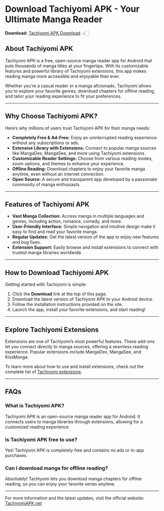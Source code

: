 # Download Tachiyomi APK - Your Ultimate Manga Reader  
**Download:** [Tachiyomi APK Download](https://tachiyomiapk.net/) 👈🏻

## About Tachiyomi APK  
Tachiyomi APK is a free, open-source manga reader app for Android that puts thousands of manga titles at your fingertips. With its customizable features and powerful library of Tachiyomi extensions, this app makes reading manga more accessible and enjoyable than ever.

Whether you’re a casual reader or a manga aficionado, Tachiyomi allows you to explore your favorite genres, download chapters for offline reading, and tailor your reading experience to fit your preferences.  

---

## Why Choose Tachiyomi APK?  

Here’s why millions of users trust Tachiyomi APK for their manga needs:  

- **Completely Free & Ad-Free:** Enjoy an uninterrupted reading experience without any subscriptions or ads.  
- **Extensive Library with Extensions:** Connect to popular manga sources like MangaDex, MangaSee, and more using Tachiyomi extensions.  
- **Customizable Reader Settings:** Choose from various reading modes, zoom options, and themes to enhance your experience.  
- **Offline Reading:** Download chapters to enjoy your favorite manga anytime, even without an internet connection.  
- **Open Source:** A secure and transparent app developed by a passionate community of manga enthusiasts.  

---

## Features of Tachiyomi APK  

- **Vast Manga Collection:** Access manga in multiple languages and genres, including action, romance, comedy, and more.  
- **User-Friendly Interface:** Simple navigation and intuitive design make it easy to find and read your favorite manga.  
- **Regular Updates:** Get the latest version of the app to enjoy new features and bug fixes.  
- **Extension Support:** Easily browse and install extensions to connect with trusted manga libraries worldwide.  

---

## How to Download Tachiyomi APK  

Getting started with Tachiyomi is simple:  

1. Click the **Download** link at the top of this page.  
2. Download the latest version of Tachiyomi APK to your Android device.  
3. Follow the installation instructions provided on the site.  
4. Launch the app, install your favorite extensions, and start reading!  

---

## Explore Tachiyomi Extensions  

Extensions are one of Tachiyomi’s most powerful features. These add-ons let you connect directly to manga sources, offering a seamless reading experience. Popular extensions include MangaDex, MangaSee, and KissManga.  

To learn more about how to use and install extensions, check out the complete list of [Tachiyomi extensions](https://tachiyomiapk.net/tachiyomi-extensions/).  

---

## FAQs  

### What is Tachiyomi APK?  
Tachiyomi APK is an open-source manga reader app for Android. It connects users to manga libraries through extensions, allowing for a customized reading experience.  

### Is Tachiyomi APK free to use?  
Yes! Tachiyomi APK is completely free and contains no ads or in-app purchases.  

### Can I download manga for offline reading?  
Absolutely! Tachiyomi lets you download manga chapters for offline reading, so you can enjoy your favorite series anytime.  

---

For more information and the latest updates, visit the official website: [TachiyomiAPK.net](https://tachiyomiapk.net/)
